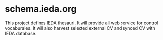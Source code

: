 schema.ieda.org
=================

This project defines IEDA thesauri. It will provide all web service for control vocaburaies. It will also harvest selected external CV and synced CV with IEDA database.
